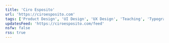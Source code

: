 ```yaml
---
title: 'Ciro Esposito'
url: 'https://ciroesposito.com'
tags: ['Product Design', 'UI Design', 'UX Design', 'Teaching', 'Typography', 'Italian']
updatesFeed: 'https://ciroesposito.com/feed'
nsfw: false
rss: true
---
```

